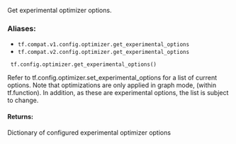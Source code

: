 Get experimental optimizer options.
### Aliases:
- `tf.compat.v1.config.optimizer.get_experimental_options`
- `tf.compat.v2.config.optimizer.get_experimental_options`

```
 tf.config.optimizer.get_experimental_options()
```
Refer to tf.config.optimizer.set_experimental_options for a list of current options.
Note that optimizations are only applied in graph mode, (within tf.function). In addition, as these are experimental options, the list is subject to change.
#### Returns:
Dictionary of configured experimental optimizer options
